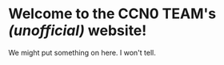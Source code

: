 # Welcome to the CCN0 TEAM's *(unofficial)* website!

We might put something on here. I won't tell.
